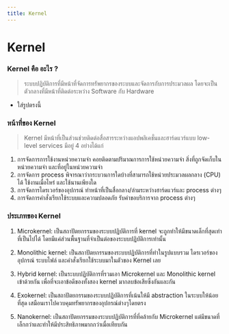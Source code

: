 ```yaml
---
title: Kernel
---
```

# Kernel

### Kernel คือ อะไร ?
>ระบบปฏิบัติการที่มีหน้าที่จัดการทรัพยากรของระบบและจัดการกับการประมวลผล โดยจะเป็นตัวกลางที่มีหน้าที่ติดต่อระหว่าง Software กับ Hardware
  
* ใส่รูปตรงนี้  

### หน้าที่ของ Kernel
>Kernel มีหน้าที่เป็นส่วนช่วยติดต่อสื่อสารระหว่างแอปพลิเคชั่นและฮาร์ดแวร์แบบ low-level services มีอยู่ 4 อย่างได้แก่

1. การจัดการการใช้งานหน่วยความจำ คอยติดตามปริมาณการการใช้หน่วยความจำ สิ่งที่ถูกจัดเก็บในหน่วยความจำ และที่อยู่ในหน่วยความจำ
2. การจัดการ process พิจารณาว่ากระบวนการใดบ้างที่สามารถใช้หน่วยประมวลผลกลาง (CPU) ได้  ใช้งานเมื่อไหร่ และใช้นานเพียงใด
3. การจัดการไดรเวอร์ของอุปกรณ์ ทำหน้าที่เป็นสื่อกลาง/ล่ามระหว่างฮาร์ดแวร์และ process ต่างๆ
4. การจัดการคำสั่งเรียกใช้ระบบและความปลอดภัย รับคำขอบริการจาก process ต่างๆ

### ประเภทของ Kernel

1. Microkernel: เป็นสถาปัตยกรรมของระบบปฏิบัติการที่ kernel จะถูกทำให้มีขนาดเล็กที่สุดเท่าที่เป็นไปได้ โดยมีแค่ส่วนพื้นฐานที่จำเป็นต่อของระบบปฏิบัติการเท่านั้น

2. Monolithic kernel: เป็นสถาปัตยกรรมของระบบปฏิบัติการที่ทำในรูปแบบรวม ไดรเวอร์ของอุปกรณ์ ระบบไฟล์ และคำสั่งเรียกใช้ระบบมาในตัวของ Kernel เลย

3. Hybrid kernel: เป็นระบบปฏิบัติการที่รวมเอา Microkernel และ Monolithic kernel เข้าด้วยกัน เพื่อที่จะเอาข้อดีของทั้งสอง kernel มากลบข้อเสียซึ่งกันและกัน

4. Exokernel: เป็นสถาปัตยกรรมของระบบปฏิบัติการที่เน้นให้มี abstraction ในระบบให้น้อยที่สุด เสมือนเราไปควบคุมทรัพยากรของอุปกรณ์ต่างๆโดยตรง

5. Nanokernel: เป็นสถาปัตยกรรมของระบบปฏิบัติการที่ที่คล้ายกับ Microkernel แต่มีขนาดที่เล็กกว่าและทำให้มีประสิทธิภาพมากกว่าเมื่อเทียบกัน


